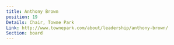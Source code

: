 ```yaml
---
title: Anthony Brown
position: 19
Details: Chair, Towne Park
Link: http://www.townepark.com/about/leadership/anthony-brown/
Section: board
---
```


